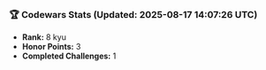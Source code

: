 ### 🏆 Codewars Stats (Updated: 2025-08-17 14:07:26 UTC)

- **Rank:** 8 kyu
- **Honor Points:** 3
- **Completed Challenges:** 1
